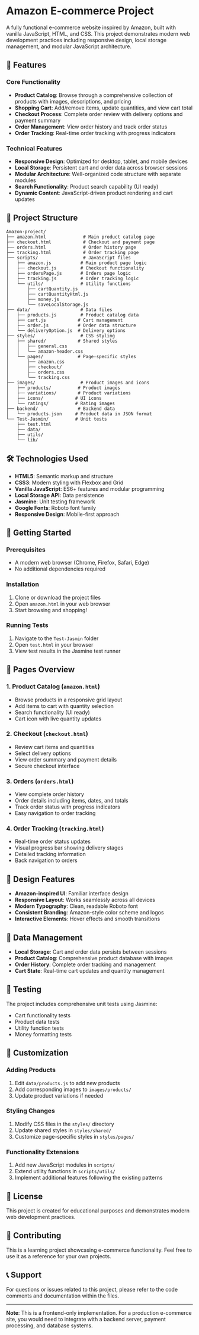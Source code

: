# Amazon E-commerce Project

A fully functional e-commerce website inspired by Amazon, built with vanilla JavaScript, HTML, and CSS. This project demonstrates modern web development practices including responsive design, local storage management, and modular JavaScript architecture.

## 🚀 Features

### Core Functionality
- **Product Catalog**: Browse through a comprehensive collection of products with images, descriptions, and pricing
- **Shopping Cart**: Add/remove items, update quantities, and view cart total
- **Checkout Process**: Complete order review with delivery options and payment summary
- **Order Management**: View order history and track order status
- **Order Tracking**: Real-time order tracking with progress indicators

### Technical Features
- **Responsive Design**: Optimized for desktop, tablet, and mobile devices
- **Local Storage**: Persistent cart and order data across browser sessions
- **Modular Architecture**: Well-organized code structure with separate modules
- **Search Functionality**: Product search capability (UI ready)
- **Dynamic Content**: JavaScript-driven product rendering and cart updates

## 📁 Project Structure

```
Amazon-project/
├── amazon.html              # Main product catalog page
├── checkout.html            # Checkout and payment page
├── orders.html              # Order history page
├── tracking.html            # Order tracking page
├── scripts/                 # JavaScript files
│   ├── amazon.js           # Main product page logic
│   ├── checkout.js         # Checkout functionality
│   ├── ordersPage.js       # Orders page logic
│   ├── tracking.js         # Order tracking logic
│   └── utils/              # Utility functions
│       ├── cartQuantity.js
│       ├── cartQuantityHtml.js
│       ├── money.js
│       └── saveLocalStorage.js
├── data/                   # Data files
│   ├── products.js         # Product catalog data
│   ├── cart.js            # Cart management
│   ├── order.js           # Order data structure
│   └── deliveryOption.js  # Delivery options
├── styles/                 # CSS styling
│   ├── shared/            # Shared styles
│   │   ├── general.css
│   │   └── amazon-header.css
│   └── pages/             # Page-specific styles
│       ├── amazon.css
│       ├── checkout/
│       ├── orders.css
│       └── tracking.css
├── images/                 # Product images and icons
│   ├── products/          # Product images
│   ├── variations/        # Product variations
│   ├── icons/            # UI icons
│   └── ratings/          # Rating images
├── backend/               # Backend data
│   └── products.json     # Product data in JSON format
└── Test-Jasmin/          # Unit tests
    ├── test.html
    ├── data/
    ├── utils/
    └── lib/
```

## 🛠️ Technologies Used

- **HTML5**: Semantic markup and structure
- **CSS3**: Modern styling with Flexbox and Grid
- **Vanilla JavaScript**: ES6+ features and modular programming
- **Local Storage API**: Data persistence
- **Jasmine**: Unit testing framework
- **Google Fonts**: Roboto font family
- **Responsive Design**: Mobile-first approach

## 🚀 Getting Started

### Prerequisites
- A modern web browser (Chrome, Firefox, Safari, Edge)
- No additional dependencies required

### Installation
1. Clone or download the project files
2. Open `amazon.html` in your web browser
3. Start browsing and shopping!

### Running Tests
1. Navigate to the `Test-Jasmin` folder
2. Open `test.html` in your browser
3. View test results in the Jasmine test runner

## 📱 Pages Overview

### 1. Product Catalog (`amazon.html`)
- Browse products in a responsive grid layout
- Add items to cart with quantity selection
- Search functionality (UI ready)
- Cart icon with live quantity updates

### 2. Checkout (`checkout.html`)
- Review cart items and quantities
- Select delivery options
- View order summary and payment details
- Secure checkout interface

### 3. Orders (`orders.html`)
- View complete order history
- Order details including items, dates, and totals
- Track order status with progress indicators
- Easy navigation to order tracking

### 4. Order Tracking (`tracking.html`)
- Real-time order status updates
- Visual progress bar showing delivery stages
- Detailed tracking information
- Back navigation to orders

## 🎨 Design Features

- **Amazon-inspired UI**: Familiar interface design
- **Responsive Layout**: Works seamlessly across all devices
- **Modern Typography**: Clean, readable Roboto font
- **Consistent Branding**: Amazon-style color scheme and logos
- **Interactive Elements**: Hover effects and smooth transitions

## 💾 Data Management

- **Local Storage**: Cart and order data persists between sessions
- **Product Catalog**: Comprehensive product database with images
- **Order History**: Complete order tracking and management
- **Cart State**: Real-time cart updates and quantity management

## 🧪 Testing

The project includes comprehensive unit tests using Jasmine:
- Cart functionality tests
- Product data tests
- Utility function tests
- Money formatting tests

## 🔧 Customization

### Adding Products
1. Edit `data/products.js` to add new products
2. Add corresponding images to `images/products/`
3. Update product variations if needed

### Styling Changes
1. Modify CSS files in the `styles/` directory
2. Update shared styles in `styles/shared/`
3. Customize page-specific styles in `styles/pages/`

### Functionality Extensions
1. Add new JavaScript modules in `scripts/`
2. Extend utility functions in `scripts/utils/`
3. Implement additional features following the existing patterns

## 📄 License

This project is created for educational purposes and demonstrates modern web development practices.

## 🤝 Contributing

This is a learning project showcasing e-commerce functionality. Feel free to use it as a reference for your own projects.

## 📞 Support

For questions or issues related to this project, please refer to the code comments and documentation within the files.

---

**Note**: This is a frontend-only implementation. For a production e-commerce site, you would need to integrate with a backend server, payment processing, and database systems. 